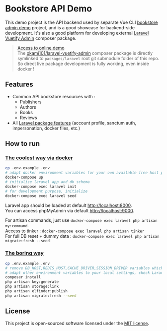 # Bookstore API Demo

This demo project is the API backend used by separate Vue CLI [bookstore admin demo](../demo) project, and is a good showcase for backend-side development.
It's also a good platform for developing external [Laravel Vuetify Admin](https://github.com/okami101/laravel-vuetify-admin) composer package.

> [Access to online demo](https://va-demo.okami101.io)  
> The [okami101/laravel-vuetify-admin](https://github.com/okami101/laravel-vuetify-admin) composer package is directly symlinked to `packages/laravel` root git submodule folder of this repo.  
> So direct live package development is fully working, even inside docker !

## Features

* Common API bookstore resources with :
  * Publishers
  * Authors
  * Books
  * Reviews
* All [Laravel package features](https://github.com/okami101/laravel-vuetify-admin#features) (account profile, sanctum auth, impersonation, docker files, etc.)

## How to run

### [The coolest way via docker](#docker)

```bash
cp .env.example .env
# adapt docker environment variables for your own available free host port  
docker-compose up
# initialize laravel app and db schema
docker-compose exec laravel init
# for development purpose, initialize
docker-compose exec laravel seed
```

Laravel app should be loaded at default [http://localhost:8000](http://localhost:8000).  
You can access phpMyAdmin via default [http://localhost:9000](http://localhost:9000).

For artisan commands, just use `docker-compose exec laravel php artisan my:command`.  
Access to tinker : `docker-compose exec laravel php artisan tinker`  
For full DB reset + dummy data : `docker-compose exec laravel php artisan migrate:fresh --seed`

### [The boring way](#classic)

```bash
cp .env.example .env
# remove DB_HOST,REDIS_HOST,CACHE_DRIVER,SESSION_DRIVER variables which ar default setted for docker
# adapt other environment variables to your local settings, check Laravel documentation
composer install
php artisan key:generate
php artisan storage:link
php artisan elfinder:publish
php artisan migrate:fresh --seed
```

## License

This project is open-sourced software licensed under the [MIT license](https://adr1enbe4udou1n.mit-license.org).
